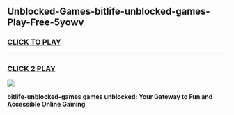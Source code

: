 
## Unblocked-Games-bitlife-unblocked-games-Play-Free-5yowv
<h3>
<a href="https://premium76.site?title=bitlife-unblocked-games&ref=24M">CLICK TO PLAY</a></h3>
<hr>

<h3>
<a href="https://premium76.site?title=bitlife-unblocked-games&ref=24M">CLICK 2 PLAY</a>
  
</h3>

<a href="https://premium76.site?title=bitlife-unblocked-games&ref=24M"><img src="https://clearcache.store/games.png"></a>


**bitlife-unblocked-games games unblocked: Your Gateway to Fun and Accessible Online Gaming**
